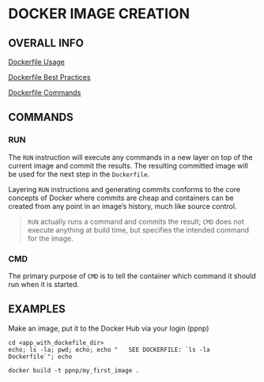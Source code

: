 # DOCKER IMAGE CREATION


## OVERALL INFO

[Dockerfile Usage](https://docs.docker.com/engine/reference/builder/#usage)

[Dockerfile Best Practices](https://docs.docker.com/develop/develop-images/dockerfile_best-practices/)

[Dockerfile Commands](https://docs.docker.com/engine/reference/builder/#from)


## COMMANDS


### RUN

The `RUN` instruction will execute any commands in a new layer on top of the current image and commit the results. The resulting committed image will be used for the next step in the `Dockerfile`.


Layering `RUN` instructions and generating commits conforms to the core concepts of Docker where commits are cheap and containers can be created from any point in an image’s history, much like source control.


> `RUN` actually runs a command and commits the result; `CMD` does not execute anything at build time, but specifies the intended command for the image.


### CMD

The primary purpose of `CMD` is to tell the container which command it should run when it is started.





## EXAMPLES

Make an image, put it to the Docker Hub via your login (ppnp)
```
cd <app_with_dockefile_dir>
echo; ls -la; pwd; echo; echo "   SEE DOCKERFILE: `ls -la Dockerfile`"; echo

docker build -t ppnp/my_first_image .
```





















